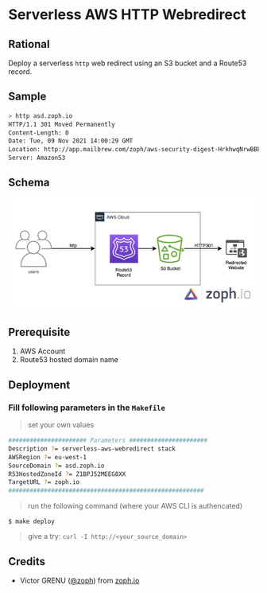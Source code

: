 # Serverless AWS HTTP Webredirect

## Rational

Deploy a serverless `http` web redirect using an S3 bucket and a Route53 record.

## Sample

```bash
> http asd.zoph.io
HTTP/1.1 301 Moved Permanently
Content-Length: 0
Date: Tue, 09 Nov 2021 14:00:29 GMT
Location: http://app.mailbrew.com/zoph/aws-security-digest-HrkhwqNrwBBk/
Server: AmazonS3
```

## Schema

![Architecture schema](./assets/schema.png)

## Prerequisite

1. AWS Account
2. Route53 hosted domain name

## Deployment

### Fill following parameters in the `Makefile`

> set your own values

```bash
###################### Parameters ######################
Description ?= serverless-aws-webredirect stack
AWSRegion ?= eu-west-1
SourceDomain ?= asd.zoph.io
R53HostedZoneId ?= Z1BPJ52MEEG8XX
TargetURL ?= zoph.io
#######################################################
```
> run the following command (where your AWS CLI is authencated)

    $ make deploy

> give a try: `curl -I http://<your_source_domain>`

## Credits

- Victor GRENU ([@zoph](https://twitter.com/zoph)) from [zoph.io](https://github.com/zoph-io)
